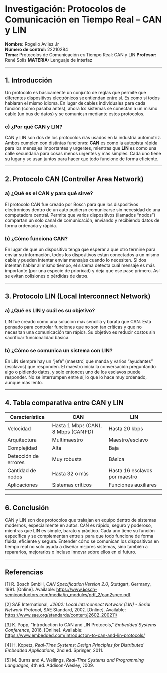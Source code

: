 # Investigación: Protocolos de Comunicación en Tiempo Real – CAN y LIN

**Nombre:** Rogelio Avilez Jr  
**Número de control:** 22210284  
**Tema:** Protocolos de Comunicación en Tiempo Real: CAN y LIN
**Profesor:** René Solis
**MATERIA:** Lenguaje de interfaz


---

## 1. Introducción

Un protocolo es básicamente un conjunto de reglas que permite que diferentes dispositivos electrónicos se entiendan entre sí. Es como si todos hablaran el mismo idioma. En lugar de cables individuales para cada función (como pasaba antes), ahora los sistemas se conectan a un mismo cable (un bus de datos) y se comunican mediante estos protocolos.

### c) ¿Por qué CAN y LIN?  
CAN y LIN son dos de los protocolos más usados en la industria automotriz. Ambos cumplen con distintas funciones: **CAN** es como la autopista rápida para los mensajes importantes y urgentes, mientras que **LIN** es como una calle secundaria para cosas menos urgentes y más simples. Cada uno tiene su lugar y se usan juntos para hacer que todo funcione de forma eficiente.

---

## 2. Protocolo CAN (Controller Area Network)

### a) ¿Qué es el CAN y para qué sirve?  
El protocolo CAN fue creado por Bosch para que los dispositivos electrónicos dentro de un auto pudieran comunicarse sin necesidad de una computadora central. Permite que varios dispositivos (llamados “nodos”) compartan un solo canal de comunicación, enviando y recibiendo datos de forma ordenada y rápida.

### b) ¿Cómo funciona CAN?  
En lugar de que un dispositivo tenga que esperar a que otro termine para enviar su información, todos los dispositivos están conectados a un mismo cable y pueden intentar enviar mensajes cuando lo necesiten. Si dos intentan hablar al mismo tiempo, el sistema detecta cuál mensaje es más importante (por una especie de prioridad) y deja que ese pase primero. Así se evitan colisiones o pérdidas de datos.

---

## 3. Protocolo LIN (Local Interconnect Network)

### a) ¿Qué es LIN y cuál es su objetivo?  
LIN fue creado como una solución más sencilla y barata que CAN. Está pensado para controlar funciones que no son tan críticas y que no necesitan una comunicación tan rápida. Su objetivo es reducir costos sin sacrificar funcionalidad básica.

### b) ¿Cómo se comunica un sistema con LIN?  
En LIN siempre hay un “jefe” (maestro) que manda y varios “ayudantes” (esclavos) que responden. El maestro inicia la conversación preguntando algo o pidiendo datos, y solo entonces uno de los esclavos puede responder. No se interrumpen entre sí, lo que lo hace muy ordenado, aunque más lento.

---

## 4. Tabla comparativa entre CAN y LIN

| Característica       | CAN                      | LIN                          |
|----------------------|--------------------------|------------------------------|
| Velocidad            | Hasta 1 Mbps (CAN), 8 Mbps (CAN FD) | Hasta 20 kbps     |
| Arquitectura         | Multimaestro             | Maestro/esclavo              |
| Complejidad          | Alta                     | Baja                         |
| Detección de errores | Muy robusta              | Básica                       |
| Cantidad de nodos    | Hasta 32 o más           | Hasta 16 esclavos por maestro|
| Aplicaciones         | Sistemas críticos        | Funciones auxiliares         |

---

## 6. Conclusión

CAN y LIN son dos protocolos que trabajan en equipo dentro de sistemas modernos, especialmente en autos. CAN es rápido, seguro y poderoso, mientras que LIN es simple, barato y práctico. Cada uno tiene su función específica y se complementan entre sí para que todo funcione de forma fluida, eficiente y segura. Entender cómo se comunican los dispositivos en tiempo real no solo ayuda a diseñar mejores sistemas, sino también a repararlos, mejorarlos o incluso innovar sobre ellos en el futuro.

---
## Referencias

[1] R. Bosch GmbH, *CAN Specification Version 2.0*, Stuttgart, Germany, 1991. [Online]. Available: https://www.bosch-semiconductors.com/media/ip_modules/pdf_2/can2spec.pdf

[2] SAE International, *J2602: Local Interconnect Network (LIN) - Serial Network Protocol*, SAE Standard, 2002. [Online]. Available: https://www.sae.org/standards/content/j2602_200211/

[3] K. Popp, "Introduction to CAN and LIN Protocols," *Embedded Systems Conference*, 2016. [Online]. Available: https://www.embedded.com/introduction-to-can-and-lin-protocols/

[4] H. Kopetz, *Real-Time Systems: Design Principles for Distributed Embedded Applications*, 2nd ed. Springer, 2011.

[5] M. Burns and A. Wellings, *Real-Time Systems and Programming Languages*, 4th ed. Addison-Wesley, 2009.
